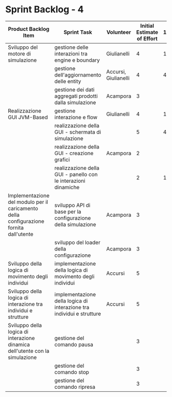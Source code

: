 # Sprint Backlog - 4

| Product Backlog Item                                         | Sprint Task                                                  | Volunteer            | Initial Estimate of Effort | 1    | 2    | 3    | 4    | 5    |
| ------------------------------------------------------------ | ------------------------------------------------------------ | -------------------- | -------------------------- | ---- | ---- | ---- | ---- | ---- |
| Sviluppo del motore di simulazione                           | gestione delle interazioni tra engine e boundary             | Giulianelli          | 4                          | 1    | 1    | 1    | 0    |      |
|                                                              | gestione dell'aggiornamento delle entity                     | Accursi, Giulianelli | 4                          | 4    | 4    | 4    | 1    |      |
|                                                              | gestione dei dati aggregati prodotti dalla simulazione       | Acampora             | 3                          |      |      |      |      |      |
| Realizzazione GUI JVM-Based                                  | gestione interazione e flow                                  | Giulianelli          | 4                          | 1    | 1    | 0    | 0    |      |
|                                                              | realizzazione della GUI - schermata di simulazione           |                      | 5                          | 4    | 3    | 2    | 1    |      |
|                                                              | realizzazione della GUI - creazione grafici                  | Acampora             | 2                          |      |      |      |      |      |
|                                                              | realizzazione della GUI - panello con le interazioni dinamiche |                      | 2                          | 1    | 1    | 1    | 0    |      |
| Implementazione del modulo per il caricamento della configurazione fornita dall'utente | sviluppo API di base per la configurazione della simulazione | Acampora             | 3                          |      |      |      |      |      |
|                                                              | sviluppo del loader della configurazione                     | Acampora             | 3                          |      |      |      |      |      |
| Sviluppo della logica di movimento degli individui           | implementazione della logica di movimento degli individui    | Accursi              | 5                          |      |      |      |      |      |
| Sviluppo della logica di interazione tra individui e strutture | implementazione della logica di interazione tra individui e strutture | Accursi              | 5                          |      |      |      |      |      |
| Sviluppo della logica di interazione dinamica dell'utente con la simulazione | gestione del comando pausa                                   |                      | 3                          |      |      |      |      |      |
|                                                              | gestione del comando stop                                    |                      | 3                          |      |      |      |      |      |
|                                                              | gestione del comando ripresa                                 |                      | 3                          |      |      |      |      |      |